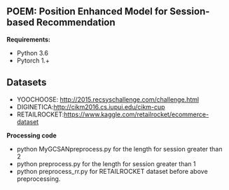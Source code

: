 ## POEM: Position Enhanced Model for Session-based Recommendation

**Requirements:**
* Python 3.6
* Pytorch 1.+

## Datasets

* YOOCHOOSE: http://2015.recsyschallenge.com/challenge.html
* DIGINETICA:http://cikm2016.cs.iupui.edu/cikm-cup
* RETAILROCKET:https://www.kaggle.com/retailrocket/ecommerce-dataset

**Processing code**
* python MyGCSANpreprocess.py for the length for session greater than 2
* python preprocess.py for the length for session greater than 1
* python preprocess_rr.py for RETAILROCKET dataset before above preprocessing.
